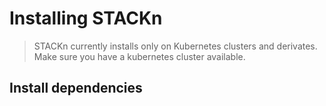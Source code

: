 # Installing STACKn

> STACKn currently installs only on Kubernetes clusters and derivates. Make sure you have a kubernetes cluster available.
>
>

## Install dependencies

